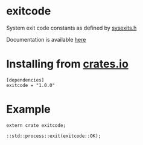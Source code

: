 # exitcode
System exit code constants as defined by [sysexits.h](https://www.freebsd.org/cgi/man.cgi?query=sysexits&apropos=0&sektion=0&manpath=FreeBSD+4.3-RELEASE&format=html)

Documentation is available [here](https://docs.rs/exitcode)

# Installing from [crates.io](https://crates.io/crates/exitcode)
```
[dependencies]
exitcode = "1.0.0"
```
# Example
```
extern crate exitcode;

::std::process::exit(exitcode::OK);
```
